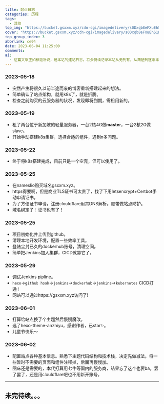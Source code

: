 ```yaml
---
title: 站点日志
categories: 历程
tags:
  - 其他
top_img: "https://bucket.gsxxm.xyz/cdn-cgi/imagedelivery/s0Dxqb8eFXuEhS1LLUbikA/a0d0723b-cb40-4e4c-31bc-7f5b89ea6b00/public"
cover: "https://bucket.gsxxm.xyz/cdn-cgi/imagedelivery/s0Dxqb8eFXuEhS1LLUbikA/a0d0723b-cb40-4e4c-31bc-7f5b89ea6b00/public"
top_group_index: 3
abbrlink: ce04
date: 2023-06-04 11:25:00
comments:
ai:
  - 这篇文章正如标题所说，是本站的建站日志，将会持续记录本站从无到有，从简陋到逐渐丰富的整个过程。
---
```

  
### 2023-05-18
- 突然产生将很久以前半途而废的博客重新搭建起来的想法。
- 简单确认了站点架构，就用k8s了，就是折腾。
- 检查之前购买的云服务器的状况，发现即将到期，需租用新的。

### 2023-05-19
- 租了两台位于新加坡的轻量服务器，一台2核4G做**master**，一台2核2G做slave。
- 开始手动搭建k8s集群，选择合适的组件，遇到n多问题。

### 2023-05-22
- 终于将k8s搭建完成，目前只是一个空壳，但可以使用了。

### 2023-05-25
- 在nameslio购买域名gsxxm.xyz。
- https得要啊，但是商业TLS证书可太贵了，找了下用letsencrypt+Certbot手动申请证书。
- 为了方便证书申请，注册clouldflare用其DNS解析，顺带做站点防护。
- 域名绑定了！证书也有了！

### 2023-05-25
- 项目初始化并上传到github。
- 清理本地开发环境，配置一些效率工具。
- 登陆尘封已久的dockerhub账号，清理空间。
- 简单把Jenkins加入集群，CICD就靠它了。

### 2023-05-29
- 调试Jenkins pipline。
- `hexo`->`github hook`->`jenkins`->`dockerhub`->`jenkins`->`kubernetes` CICD打通！
- 网站可以通过https://gsxxm.xyz访问了!

### 2023-06-01
- 打算给站点换了个主题然后慢慢魔改。
- 选了hexo-theme-anzhiyu，感谢作者，已star✨。
- 儿童节快乐～

### 2023-06-02
- 配置站点各种基本信息。熟悉下主题代码结构和技术栈，决定先做减法，将一些暂时不需要的页面和组件注释掉，后面再慢慢加。
- 图床还是需要的，本代打算用七牛等国内的服务商，结果忘了这个也要ba，罢了罢了，还是用clouldflare吧也不用新开账号。

---

## 未完待续。。。
